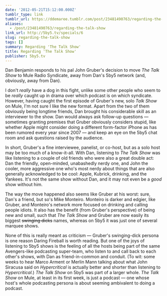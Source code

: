 ```yaml
---
date: '2012-05-21T15:12:00.000Z'
tumblr_type: link
tumblr_url: https://ddemaree.tumblr.com/post/23481490763/regarding-the-talk-show
aliases:
  - /post/23481490763/regarding-the-talk-show
link_url: http://5by5.tv/specials/6
slug: regarding-the-talk-show
tags: []
summary: Regarding 'The Talk Show'
title: Regarding 'The Talk Show'
publisher: 5by5.tv
---
```


Dan Benjamin responds to his pal John Gruber's decision to move _The Talk Show_ to Mule Radio Syndicate, away from Dan's 5by5 network (and, obviously, away from Dan).

I don't _really_ have a dog in this fight, unlike some other people who seem to be _really_ caught up in drama over which podcast is on which syndicate. However, having caught the first episode of Gruber's new, solo _Talk Show_ on Mule, I'm not sure I like the new format. Apart from the two of them obviously being longtime friends, Dan brought his considerable skill as an interviewer to the show. Dan would always ask follow-up questions — sometimes granting premises that Gruber obviously considers stupid, like whether Apple might consider doing a different form-factor iPhone as has been rumored every year since 2007 — and keep an eye on the 5by5 chat room and ask questions raised by the audience.

In short, Gruber's a fine interviewee, panelist, or co-host, but as a solo host may be too much of a know-it-all. With Dan, listening to _The Talk Show_ was like listening to a couple of old friends who were also a great double act: Dan the friendly, open-minded, unabashedly nerdy one, and John the cooler, more aggressive one who's most nerdy about things that are also generally acknowledged to be cool: Apple, Kubrick, drinking, and the Yankees. It's not the same show without Dan, and it may not even be a _good_ show without him.

The way the move happened also seems like Gruber at his worst: sure, Dan's a friend, but so's Mike Monteiro. Monteiro is darker and edgier, like Gruber, and Monteiro's network more focused on drinking and calling people idiots. It also has the benefit (from Gruber's perspective) of being new and small, such that _The Talk Show_ and Gruber are now easily its biggest <del>swinging dicks</del> names, whereas on 5by5 it was just one of several marquee shows.

None of this is really meant as criticism — Gruber's swinging-dick persona is one reason Daring Fireball is worth reading. But one of the joys of listening to 5by5 shows is the feeling of all the hosts being part of the same Avengers-like podcasting super-team, who listen to and call back to each other's shows, with Dan as friend-in-common and conduit. (To wit: some weeks to hear Marco Arment or Merlin Mann talking about what John Siracusa said on _Hypercritical_ is actually better and shorter than listening to _Hypercritical_.) _The Talk Show_ on 5by5 was part of a larger whole. _The Talk Show_ on Mule, at least in its first week, is just a podcast — one whose host's whole podcasting persona is about seeming ambivalent to doing a podcast.